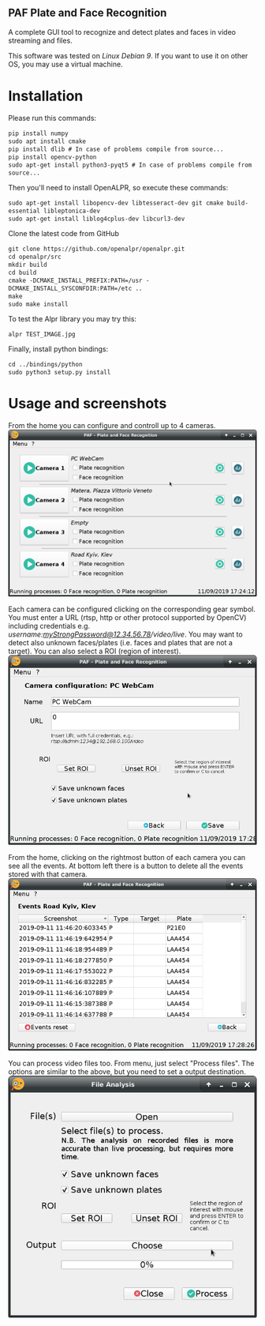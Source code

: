 ## PAF Plate and Face Recognition
A complete GUI tool to recognize and detect plates and faces in video streaming and files.

This software was tested on _Linux Debian 9_. If you want to use it on other OS, you may use a virtual machine.

# Installation
Please run this commands:
```
pip install numpy
sudo apt install cmake
pip install dlib # In case of problems compile from source...
pip install opencv-python
sudo apt-get install python3-pyqt5 # In case of problems compile from source...
```
Then you'll need to install OpenALPR, so execute these commands:
```
sudo apt-get install libopencv-dev libtesseract-dev git cmake build-essential libleptonica-dev
sudo apt-get install liblog4cplus-dev libcurl3-dev
```
Clone the latest code from GitHub
```
git clone https://github.com/openalpr/openalpr.git
cd openalpr/src
mkdir build
cd build
cmake -DCMAKE_INSTALL_PREFIX:PATH=/usr -DCMAKE_INSTALL_SYSCONFDIR:PATH=/etc ..
make
sudo make install
```
To test the Alpr library you may try this:
```
alpr TEST_IMAGE.jpg
```
Finally, install python bindings:
```
cd ../bindings/python
sudo python3 setup.py install
```

# Usage and screenshots
From the home you can configure and controll up to 4 cameras.
![Home](/Screenshots/home.png?raw=true "Home")

Each camera can be configured clicking on the corresponding gear symbol. You must enter a URL (rtsp, http or other protocol supported by OpenCV) including credentials e.g. _username:myStrongPassword@12.34.56.78/video/live_.
You may want to detect also unknown faces/plates (i.e. faces and plates that are not a target).
You can also select a ROI (region of interest).
![Configure camera](/Screenshots/cameraconfig.png?raw=true "Camera configuration")

From the home, clicking on the rightmost button of each camera you can see all the events. At bottom left there is a button to delete all the events stored with that camera. 
![Events](/Screenshots/events.png?raw=true "Camera events")

You can process video files too. From menu, just select "Process files". The options are similar to the above, but you need to set a output destination.
![File process](/Screenshots/fileprocess.png?raw=true "File process")

